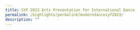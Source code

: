 ```yaml
---
title: SYF 2023 Arts Presentation for International Dance
permalink: /highlights/permalink/moderndancesyf2023/
description: ""
---
```

